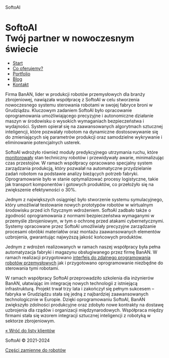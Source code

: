 SoftoAI       

SoftoAI  
Twój partner w nowoczesnym świecie
============================================

*   [Start](/ "Strona główna")
*   [Co oferujemy?](/uslugi "Zakres usług")
*   [Portfolio](/portfolio "Opisy naszych ostatnich realizacji dla klientów")
*   [Blog](/aktualnosci "Co wydarzyło się w naszej firmie?")
*   [Kontakt](/kontakt "Zadzwoń do nas, wyślij maila lub odwiedź nas osobiście")

Firma BanAN, lider w produkcji robotów przemysłowych dla branży zbrojeniowej, nawiązała współpracę z SoftoAI w celu stworzenia nowoczesnego systemu sterowania robotami w swojej fabryce broni w Grudziądzu. Kluczowym zadaniem SoftoAI było opracowanie oprogramowania umożliwiającego precyzyjne i autonomiczne działanie maszyn w środowisku o wysokich wymaganiach bezpieczeństwa i wydajności. System opierał się na zaawansowanych algorytmach sztucznej inteligencji, które pozwalały robotom na dynamiczne dostosowywanie się do zmieniających się parametrów produkcji oraz samodzielne wykrywanie i eliminowanie potencjalnych usterek.

SoftoAI wdrożyło również moduły predykcyjnego utrzymania ruchu, które [monitorowały](/loop "totalnie losowa podstrona") stan techniczny robotów i przewidywały awarie, minimalizując czas przestojów. W ramach współpracy opracowano specjalny system zarządzania produkcją, który pozwalał na automatyczne przydzielanie zadań robotom na podstawie analizy bieżących potrzeb fabryki. Oprogramowanie było w stanie optymalizować procesy logistyczne, takie jak transport komponentów i gotowych produktów, co przełożyło się na zwiększenie efektywności o 30%.

Jednym z największych osiągnięć było stworzenie systemu symulacyjnego, który umożliwiał testowanie nowych prototypów robotów w wirtualnym środowisku przed ich fizycznym wdrożeniem. SoftoAI zadbało także o zgodność oprogramowania z normami bezpieczeństwa wymaganymi w przemyśle zbrojeniowym, w tym o ochronę przed atakami cybernetycznymi. Systemy opracowane przez SoftoAI umożliwiały precyzyjne zarządzanie procesami obróbki materiałów oraz montażu zaawansowanych elementów uzbrojenia, gwarantując najwyższą jakość końcowych produktów.

Jednym z wdrożeń realizowanych w ramach naszej współpracy była pełna automatyzacja fabryki i magazynu obsługiwanego przez firmę BanAN. W ramach realizacji przygotowano [interfejs do zdalnego programowania robotów przemysłowych](https://banan.ag3nts.org "Link do zrealizowanego interfejsu webowego") jak i przygotowano oprogramowanie niezbędne do sterowania tymi robotami.

W ramach współpracy SoftoAI przeprowadziło szkolenia dla inżynierów BanAN, ułatwiając im integrację nowych technologii z istniejącą infrastrukturą. Projekt trwał trzy lata i zakończył się pełnym sukcesem – fabryka w Grudziądzu stała się jedną z najbardziej zaawansowanych technologicznie w Europie. Dzięki oprogramowaniu SoftoAI, BanAN zwiększyło zdolności produkcyjne oraz zdobyło nowe kontrakty na dostawę uzbrojenia dla rządów i organizacji międzynarodowych. Współpraca między firmami stała się wzorem integracji sztucznej inteligencji z robotyką w sektorze zbrojeniowym.

[« Wróć do listy klientów](/portfolio)

SoftoAI © 2021-2024

[Części zamienne do robotów](/czescizamienne)